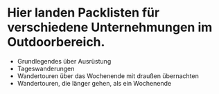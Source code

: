 # Hier landen Packlisten für verschiedene Unternehmungen im Outdoorbereich.  
* Grundlegendes über Ausrüstung
* Tageswanderungen  
* Wandertouren über das Wochenende mit draußen übernachten  
* Wandertouren, die länger gehen, als ein Wochenende  
